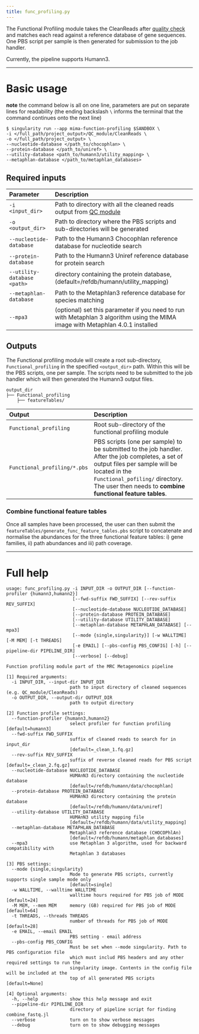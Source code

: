 ```yaml
---
title: func_profiling.py
---
```


The Functional Profiling module takes the CleanReads after [quality check](qc_module) and matches each read against a reference database of gene sequences. One PBS script per sample is then generated for submission to the job handler.

Currently, the pipeline supports Humann3.

***

# Basic usage

**note** the command below is all on one line, parameters are put on separate lines for readability (the ending backslash `\` informs the terminal that the command continues onto the next line)

```
$ singularity run --app mima-function-profiling $SANDBOX \
-i </full_path/project_output>/QC_module/CleanReads \
-o </full_path/project_output> \
--nucleotide-database </path_to/chocophlan> \
--protein-database </path_to/uniref> \
--utility-database <path_to/humann3/utility_mapping> \
--metaphlan-database </path_to/metaphlan_databases> 
```

## Required inputs

| Parameter | Description |
|:----------|:------------|
| `-i <input_dir>` | Path to directory with all the cleaned reads output from [QC module](qc_module) |
| `-o <output_dir>` | Path to directory where the PBS scripts and sub-directories will be generated |
| `--nucleotide-database` | Path to the Humann3 Chocophlan reference database for nucleotide search |
| `--protein-database` | Path to the Humann3 Uniref reference database for protein search |
| `--utility-database <path>` | directory containing the protein database, (default=/refdb/humann/utility_mapping) |
| `--metaphlan-database` | Path to the Metaphlan3 reference database for species matching |
| `--mpa3` | (optional) set this parameter if you need to run with Metaphlan 3 algorithm using the MIMA image with Metaphlan 4.0.1 installed|


## Outputs

The Functional profiling module will create a root sub-directory, `Functional_profiling` in the specified `<output_dir>` path. Within this will be the PBS scripts, one per sample. The scripts need to be submitted to the job handler which will then generated the Humann3 output files. 

```
output_dir
├── Functional_profiling
    ├── featureTables/
```

| Output | Description |
|:---------|:-------------|
| `Functional_profiling` | Root sub-directory of the functional profiling module |
| `Functional_profiling/*.pbs` |  PBS scripts (one per sample) to be submitted to the job handler. After the job completes, a set of output files per sample will be located in the `Functional_pofiling/` directory. The user then needs to **combine functional feature tables**. |


### Combine functional feature tables

Once all samples have been processed, the user can then submit the `featureTables/generate_func_feature_tables.pbs` script to concatenate and normalise the abundances for the three functional feature tables: i) gene families, ii) path abundances and iii) path coverage.



***

# Full help

```
usage: func_profiling.py -i INPUT_DIR -o OUTPUT_DIR [--function-profiler {humann3,humann2}]
                         [--fwd-suffix FWD_SUFFIX] [--rev-suffix REV_SUFFIX]
                         [--nucleotide-database NUCLEOTIDE_DATABASE]
                         [--protein-database PROTEIN_DATABASE]
                         [--utility-database UTILITY_DATABASE]
                         [--metaphlan-database METAPHLAN_DATABASE] [--mpa3]
                         [--mode {single,singularity}] [-w WALLTIME] [-M MEM] [-t THREADS]
                         [-e EMAIL] [--pbs-config PBS_CONFIG] [-h] [--pipeline-dir PIPELINE_DIR]
                         [--verbose] [--debug]

Function profiling module part of the MRC Metagenomics pipeline

[1] Required arguments:
  -i INPUT_DIR, --input-dir INPUT_DIR
                        path to input directory of cleaned sequences (e.g. QC_module/CleanReads)
  -o OUTPUT_DIR, --output-dir OUTPUT_DIR
                        path to output directory

[2] Function profile settings:
  --function-profiler {humann3,humann2}
                        select profiler for function profiling [default=humann3]
  --fwd-suffix FWD_SUFFIX
                        suffix of cleaned reads to search for in input_dir
                        [default=_clean_1.fq.gz]
  --rev-suffix REV_SUFFIX
                        suffix of reverse cleaned reads for PBS script [default=_clean_2.fq.gz]
  --nucleotide-database NUCLEOTIDE_DATABASE
                        HUMAnN3 directory containing the nucleotide database
                        [default=/refdb/humann/data/chocophlan]
  --protein-database PROTEIN_DATABASE
                        HUMAnN3 directory containing the protein database
                        [default=/refdb/humann/data/uniref]
  --utility-database UTILITY_DATABASE
                        HUMAnN3 utility mapping file
                        [default=/refdb/humann/data/utility_mapping]
  --metaphlan-database METAPHLAN_DATABASE
                        Metaphlan3 reference database (CHOCOPhlAn)
                        [default=/refdb/humann/metaphlan_databases]
  --mpa3                use Metaphlan 3 algorithm, used for backward compatibility with
                        Metaphlan 3 databases

[3] PBS settings:
  --mode {single,singularity}
                        Mode to generate PBS scripts, currently supports single sample mode only
                        [default=single]
  -w WALLTIME, --walltime WALLTIME
                        walltime hours required for PBS job of MODE [default=24]
  -M MEM, --mem MEM     memory (GB) required for PBS job of MODE [default=64]
  -t THREADS, --threads THREADS
                        number of threads for PBS job of MODE [default=28]
  -e EMAIL, --email EMAIL
                        PBS setting - email address
  --pbs-config PBS_CONFIG
                        Must be set when --mode singularity. Path to PBS configuration file
                        which must includ PBS headers and any other required settings to run the
                        singularity image. Contents in the config file will be included at the
                        top of all generated PBS scripts [default=None]

[4] Optional arguments:
  -h, --help            show this help message and exit
  --pipeline-dir PIPELINE_DIR
                        directory of pipeline script for finding combine_fastq.jl
  --verbose             turn on to show verbose messages
  --debug               turn on to show debugging messages
````
